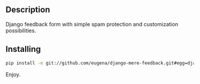 ## Description
Django feedback form with simple spam protection and customization possibilities.


## Installing
```bash
pip install -e git://github.com/eugena/django-mere-feedback.git#egg=django-mere-feedback
```

Enjoy.
